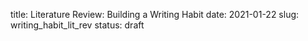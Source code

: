 title: Literature Review: Building a Writing Habit
date: 2021-01-22
slug: writing_habit_lit_rev
status: draft



